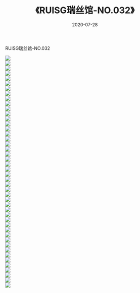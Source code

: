 ﻿---
layout: post
title:  《RUISG瑞丝馆-NO.032》
date:   2020-07-28
img: http://img.660000.xyz/Sharelink/网络美图/2020/RUISG瑞丝馆-NO.032/000.jpg
categories: [美女, 清纯, 唯美]
---

RUISG瑞丝馆-NO.032

  ![](http://img.660000.xyz/Sharelink/网络美图/2020/RUISG瑞丝馆-NO.032/001.jpg) <br> ![](http://img.660000.xyz/Sharelink/网络美图/2020/RUISG瑞丝馆-NO.032/002.jpg) <br> ![](http://img.660000.xyz/Sharelink/网络美图/2020/RUISG瑞丝馆-NO.032/003.jpg) <br> ![](http://img.660000.xyz/Sharelink/网络美图/2020/RUISG瑞丝馆-NO.032/004.jpg) <br> ![](http://img.660000.xyz/Sharelink/网络美图/2020/RUISG瑞丝馆-NO.032/005.jpg) <br> ![](http://img.660000.xyz/Sharelink/网络美图/2020/RUISG瑞丝馆-NO.032/006.jpg) <br> ![](http://img.660000.xyz/Sharelink/网络美图/2020/RUISG瑞丝馆-NO.032/007.jpg) <br> ![](http://img.660000.xyz/Sharelink/网络美图/2020/RUISG瑞丝馆-NO.032/008.jpg) <br> ![](http://img.660000.xyz/Sharelink/网络美图/2020/RUISG瑞丝馆-NO.032/009.jpg) <br> ![](http://img.660000.xyz/Sharelink/网络美图/2020/RUISG瑞丝馆-NO.032/010.jpg) <br> ![](http://img.660000.xyz/Sharelink/网络美图/2020/RUISG瑞丝馆-NO.032/011.jpg) <br> ![](http://img.660000.xyz/Sharelink/网络美图/2020/RUISG瑞丝馆-NO.032/012.jpg) <br> ![](http://img.660000.xyz/Sharelink/网络美图/2020/RUISG瑞丝馆-NO.032/013.jpg) <br> ![](http://img.660000.xyz/Sharelink/网络美图/2020/RUISG瑞丝馆-NO.032/014.jpg) <br> ![](http://img.660000.xyz/Sharelink/网络美图/2020/RUISG瑞丝馆-NO.032/015.jpg) <br> ![](http://img.660000.xyz/Sharelink/网络美图/2020/RUISG瑞丝馆-NO.032/016.jpg) <br> ![](http://img.660000.xyz/Sharelink/网络美图/2020/RUISG瑞丝馆-NO.032/017.jpg) <br> ![](http://img.660000.xyz/Sharelink/网络美图/2020/RUISG瑞丝馆-NO.032/018.jpg) <br> ![](http://img.660000.xyz/Sharelink/网络美图/2020/RUISG瑞丝馆-NO.032/019.jpg) <br> ![](http://img.660000.xyz/Sharelink/网络美图/2020/RUISG瑞丝馆-NO.032/020.jpg) <br> ![](http://img.660000.xyz/Sharelink/网络美图/2020/RUISG瑞丝馆-NO.032/021.jpg) <br> ![](http://img.660000.xyz/Sharelink/网络美图/2020/RUISG瑞丝馆-NO.032/022.jpg) <br> ![](http://img.660000.xyz/Sharelink/网络美图/2020/RUISG瑞丝馆-NO.032/023.jpg) <br> ![](http://img.660000.xyz/Sharelink/网络美图/2020/RUISG瑞丝馆-NO.032/024.jpg) <br> ![](http://img.660000.xyz/Sharelink/网络美图/2020/RUISG瑞丝馆-NO.032/025.jpg) <br> ![](http://img.660000.xyz/Sharelink/网络美图/2020/RUISG瑞丝馆-NO.032/026.jpg) <br> ![](http://img.660000.xyz/Sharelink/网络美图/2020/RUISG瑞丝馆-NO.032/027.jpg) <br> ![](http://img.660000.xyz/Sharelink/网络美图/2020/RUISG瑞丝馆-NO.032/028.jpg) <br> ![](http://img.660000.xyz/Sharelink/网络美图/2020/RUISG瑞丝馆-NO.032/029.jpg) <br> ![](http://img.660000.xyz/Sharelink/网络美图/2020/RUISG瑞丝馆-NO.032/030.jpg) <br> ![](http://img.660000.xyz/Sharelink/网络美图/2020/RUISG瑞丝馆-NO.032/031.jpg) <br> ![](http://img.660000.xyz/Sharelink/网络美图/2020/RUISG瑞丝馆-NO.032/032.jpg) <br> ![](http://img.660000.xyz/Sharelink/网络美图/2020/RUISG瑞丝馆-NO.032/033.jpg) <br> ![](http://img.660000.xyz/Sharelink/网络美图/2020/RUISG瑞丝馆-NO.032/034.jpg) <br> ![](http://img.660000.xyz/Sharelink/网络美图/2020/RUISG瑞丝馆-NO.032/035.jpg) <br> ![](http://img.660000.xyz/Sharelink/网络美图/2020/RUISG瑞丝馆-NO.032/036.jpg) <br> ![](http://img.660000.xyz/Sharelink/网络美图/2020/RUISG瑞丝馆-NO.032/037.jpg) <br> ![](http://img.660000.xyz/Sharelink/网络美图/2020/RUISG瑞丝馆-NO.032/038.jpg) <br> ![](http://img.660000.xyz/Sharelink/网络美图/2020/RUISG瑞丝馆-NO.032/039.jpg) <br> ![](http://img.660000.xyz/Sharelink/网络美图/2020/RUISG瑞丝馆-NO.032/040.jpg) <br> ![](http://img.660000.xyz/Sharelink/网络美图/2020/RUISG瑞丝馆-NO.032/041.jpg) <br> ![](http://img.660000.xyz/Sharelink/网络美图/2020/RUISG瑞丝馆-NO.032/042.jpg) <br> ![](http://img.660000.xyz/Sharelink/网络美图/2020/RUISG瑞丝馆-NO.032/043.jpg) <br> ![](http://img.660000.xyz/Sharelink/网络美图/2020/RUISG瑞丝馆-NO.032/044.jpg) <br> ![](http://img.660000.xyz/Sharelink/网络美图/2020/RUISG瑞丝馆-NO.032/045.jpg) <br> ![](http://img.660000.xyz/Sharelink/网络美图/2020/RUISG瑞丝馆-NO.032/046.jpg) <br>